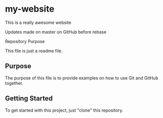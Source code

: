 # my-website

This is a really awesome website

Updates made on master on GitHub before rebase

  Repository Purpose

This file is just a readme file.

## Purpose

The purpose of this file is to provide examples
on how to use Git and GitHub together.

## Getting Started

To get started with this project, just "clone" this repository.
